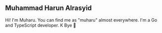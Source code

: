 ## Muhammad Harun Alrasyid

Hi! I'm Muharu. You can find me as "muharu" almost everywhere. I'm a Go and TypeScript developer. K Bye 👋
